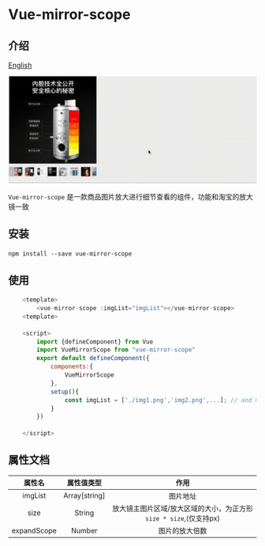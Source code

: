 # Vue-mirror-scope

## 介绍

[English](README.md)

![preview](./src/assets/demo.gif)


`Vue-mirror-scope` 是一款商品图片放大进行细节查看的组件，功能和淘宝的放大镜一致

## 安装

`npm install --save vue-mirror-scope`

## 使用

```javascript
    <template>
        <vue-mirror-scope :imgList="imgList"></vue-mirror-scope>
    <template>

    <script>
        import {defineComponent} from Vue
        import VueMirrorScope from "vue-mirror-scope"
        export default defineComponent({
            components:{
                VueMirrorScope
            },
            setup(){
                const imgList = ['./img1.png','img2.png',...]; // and more
            }
        })

    </script>

```

## 属性文档

| 属性名 |  属性值类型  |  作用 |
| :-----:|:------:|:------:|
| imgList | Array[string] | 图片地址 |
| size | String | 放大镜主图片区域/放大区域的大小，为正方形`size * size`,(仅支持px) |
| expandScope| Number |  图片的放大倍数|
